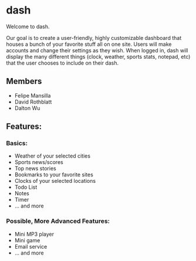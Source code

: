 # dash
Welcome to dash. 

Our goal is to create a user-friendly, highly customizable dashboard that houses a bunch of your favorite stuff all on one site. Users will make accounts and change their settings as they wish. When logged in, dash will display the many different things (clock, weather, sports stats, notepad, etc) that the user chooses to include on their dash. 

## Members

* Felipe Mansilla
* David Rothblatt
* Dalton Wu

## Features:

### Basics:
* Weather of your selected cities
* Sports news/scores
* Top news stories
* Bookmarks to your favorite sites
* Clocks of your selected locations
* Todo List
* Notes
* Timer
* ... and more

### Possible, More Advanced Features:

* Mini MP3 player
* Mini game
* Email service
* ... and more

